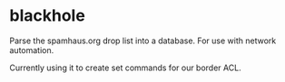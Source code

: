 # blackhole
Parse the spamhaus.org drop list into a database. For use with network automation.

Currently using it to create set commands for our border ACL.
